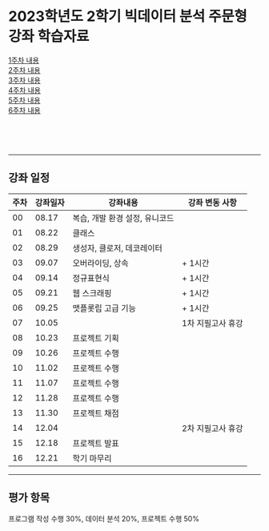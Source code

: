 # 2023학년도 2학기 빅데이터 분석 주문형 강좌 학습자료

[1주차 내용](https://github.com/Goodgaym/202302PthBigdata/blob/master/Week01_Class/00Class.ipynb)   
[2주차 내용](https://github.com/Goodgaym/202302PthBigdata/blob/master/Week02_ClassExt/Structor.ipynb)   
[3주차 내용](https://github.com/Goodgaym/202302PthBigdata/blob/master/Week03_Inheritance/Inheritance.ipynb)   
[4주차 내용](https://github.com/Goodgaym/202302PthBigdata/blob/master/Week04_RegExp/RegEx.ipynb)   
[5주차 내용](https://github.com/Goodgaym/202302PthBigdata/blob/master/Week05_WebScraping/WebScraping.ipynb)   
[6주차 내용](https://github.com/Goodgaym/202302PthBigdata/blob/master/Week06_Matplotlib/ExpMatpltLib.ipynb)   
 
<br/><br/><br/>

- - - 
## 강좌 일정
|주차|강좌일자|강좌내용|강좌 변동 사항|
|----|--------|--------|---------|
|00  |08.17   |복습, 개발 환경 설정, 유니코드           |                           
|01  |08.22   |클래스                                   |
|02  |08.29   |생성자, 클로저, 데코레이터               |
|03  |09.07   |오버라이딩, 상속                         | + 1시간
|04  |09.14   |정규표현식                               | + 1시간
|05  |09.21   |웹 스크래핑                              | + 1시간
|06  |09.25   |맷플롯립 고급 기능                       | + 1시간
|07  |10.05   |                                         | 1차 지필고사 휴강
|08  |10.23   |프로젝트 기획                            |
|09  |10.26   |프로젝트 수행                            |
|10  |11.02   |프로젝트 수행                            |
|11  |11.07   |프로젝트 수행                            |
|12  |11.28   |프로젝트 수행                            |
|13  |11.30   |프로젝트 채점                            |
|14  |12.04   |                                         | 2차 지필고사 휴강
|15  |12.18   |프로젝트 발표                            |
|16  |12.21   |학기 마무리                              |

- - - 
## 평가 항목
프로그램 작성 수행 30%, 
데이터 분석 20%, 
프로젝트 수행 50%